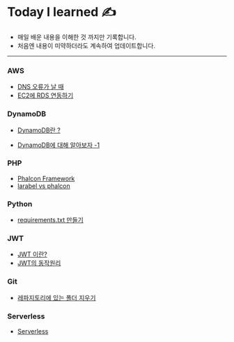 Today I learned	&#9997;	
===
+ 매일 배운 내용을 이해한 것 까지만 기록합니다.
+ 처음엔 내용이 미약하더라도 계속하여 업데이트합니다.
---

### AWS
* [DNS 오류가 날 때](https://www.ihee.com/460)
* [EC2에 RDS 연동하기](https://ndb796.tistory.com/226)


### DynamoDB
* [DynamoDB란 ?](https://docs.aws.amazon.com/ko_kr/amazondynamodb/latest/developerguide/Introduction.html)

* [DynamoDB에 대해 알아보자 -1](https://velog.io/@drakejin/DynamoDB%EC%97%90-%EB%8C%80%ED%95%B4%EC%84%9C-%EC%95%8C%EC%95%84%EB%B3%B4%EC%9E%90-1)


### PHP
* [Phalcon Framework](https://crystalcube.co.kr/164)
* [larabel vs phalcon](https://www.educba.com/phalcon-vs-laravel/)

### Python
* [requirements.txt 만들기](https://opentutorials.org/module/4003/24539)


### JWT
* [JWT 이란?](https://velopert.com/2389)
* [JWT의 동작원리](https://swalloow.github.io/implement-jwt)


### Git
* [레파지토리에 있는 폴더 지우기](https://nesoy.github.io/articles/2017-01/Git-Ignore)


### Serverless
* [Serverless](https://velopert.com/3543)

